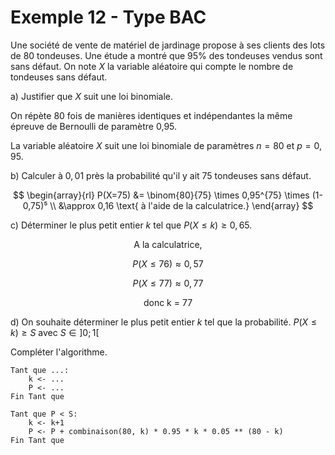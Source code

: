 # Exemple 12 - Type BAC

Une société de vente de matériel de jardinage propose à ses clients des lots de 80 tondeuses. Une étude a montré que 95% des tondeuses vendus sont sans défaut. On note $X$ la variable aléatoire qui compte le nombre de tondeuses sans défaut.

a) Justifier que $X$ suit une loi binomiale.

<section class="hidden">

On répète 80 fois de manières identiques et indépendantes la même épreuve de Bernoulli de paramètre 0,95.

La variable aléatoire $X$ suit une loi binomiale de paramètres $n=80$ et $p=0,95$.

</section>

b) Calculer à $0,01$ près la probabilité qu'il y ait 75 tondeuses sans défaut.

<section class="hidden">

$$
\begin{array}{rl}
    P(X=75) &= \binom{80}{75} \times 0,95^{75} \times (1-0,75)⁵ \\
            &\approx 0,16 \text{ à l'aide de la calculatrice.}
\end{array}
$$

</section>

c) Déterminer le plus petit entier $k$ tel que $P(X \leq k) \geq 0,65$.

<section class="hidden">

<center>

A la calculatrice,

$P(X \leq 76) \approx 0,57$

$P(X \leq 77) \approx 0,77$

donc k = 77

</center>

</section>

d) On souhaite déterminer le plus petit entier $k$ tel que la probabilité. $P(X \leq k) \geq S$ avec $S \in ]0; 1[$

Compléter l'algorithme.

```
Tant que ...:
    k <- ...
    P <- ...
Fin Tant que
```

<section class="hidden">

```
Tant que P < S:
    k <- k+1
    P <- P + combinaison(80, k) * 0.95 * k * 0.05 ** (80 - k)
Fin Tant que
```

</section>
